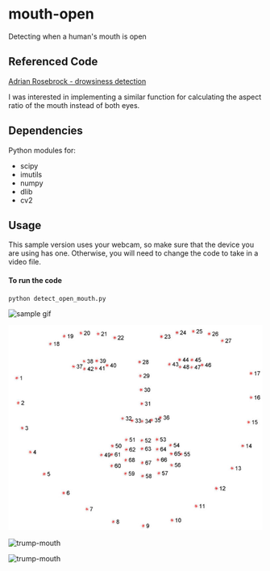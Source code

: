 # mouth-open
Detecting when a human's mouth is open

## Referenced Code

[Adrian Rosebrock - drowsiness detection](https://www.pyimagesearch.com/2017/05/08/drowsiness-detection-opencv/)

I was interested in implementing a similar function for calculating the aspect ratio of the mouth instead of both eyes. 

## Dependencies
Python modules for:
* scipy
* imutils
* numpy
* dlib
* cv2

## Usage
This sample version uses your webcam, so make sure that the device you are using has one.  Otherwise, you will need to change the code to take in a video file.

#### To run the code
```bash
python detect_open_mouth.py
```

![sample gif](./video/mouth_open.gif)

![sample gif](./video/facial_landmarks_68markup-768x619.jpg)


![trump-mouth](./video/out_trump.gif)

![trump-mouth](./video/trump-mouth.gif)
